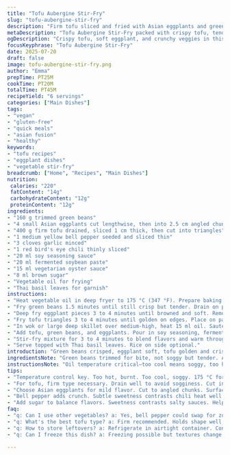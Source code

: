 ```yaml
---
title: "Tofu Aubergine Stir-Fry"
slug: "tofu-aubergine-stir-fry"
description: "Firm tofu sliced and fried with Asian eggplants and green beans. Red pepper, garlic, and bird's eye chili sautéed, combined with three savory sauces and a touch of sugar. Quick frying steps to get tender, golden veggies and crispy tofu. Garnished with Thai basil leaves. Serve with rice for a vegan, gluten-free main with bold flavors and crunchy texture contrasts."
metaDescription: "Tofu Aubergine Stir-Fry packed with crispy tofu, tender eggplant, and vibrant veggies. Vegan, gluten-free, bold flavors in one pan."
ogDescription: "Crispy tofu, soft eggplant, and crunchy veggies in this Tofu Aubergine Stir-Fry. Quick, flavorful, vegan main dish for everyone."
focusKeyphrase: "Tofu Aubergine Stir-Fry"
date: 2025-07-20
draft: false
image: tofu-aubergine-stir-fry.png
author: "Emma"
prepTime: PT25M
cookTime: PT20M
totalTime: PT45M
recipeYield: "6 servings"
categories: ["Main Dishes"]
tags:
- "vegan"
- "gluten-free"
- "quick meals"
- "asian fusion"
- "healthy"
keywords:
- "tofu recipes"
- "eggplant dishes"
- "vegetable stir-fry"
breadcrumb: ["Home", "Recipes", "Main Dishes"]
nutrition: 
 calories: "220"
 fatContent: "14g"
 carbohydrateContent: "12g"
 proteinContent: "12g"
ingredients:
- "160 g trimmed green beans"
- "4 small Asian eggplants cut lengthwise, then into 2.5 cm angled chunks"
- "400 g firm tofu drained, sliced 1 cm thick, then cut into triangles"
- "1 medium yellow bell pepper seeded and sliced thin"
- "3 cloves garlic minced"
- "1 red bird's eye chili thinly sliced"
- "20 ml soy seasoning sauce"
- "20 ml fermented soybean paste"
- "15 ml vegetarian oyster sauce"
- "8 ml brown sugar"
- "Vegetable oil for frying"
- "Thai basil leaves for garnish"
instructions:
- "Heat vegetable oil in deep fryer to 175 °C (347 °F). Prepare baking sheet with double-layer paper towels."
- "Fry green beans 1.5 minutes until still crisp but tender. Drain on paper towels."
- "Deep fry eggplant pieces 3 to 4 minutes until browned and soft. Remove and drain."
- "Fry tofu triangles 3 to 4 minutes until golden on edges. Place on paper towels alongside vegetables."
- "In wok or large deep skillet over medium-high, heat 15 ml oil. Sauté bell pepper, garlic, chili until fragrant and softened, about 3 minutes."
- "Add tofu, green beans, and eggplants. Pour in soy seasoning, fermented paste, vegetarian oyster sauce, and sprinkle brown sugar."
- "Stir-fry mixture for 3 to 4 minutes to blend flavors and warm through."
- "Serve topped with Thai basil leaves. Rice on side optional."
introduction: "Green beans crisped, eggplant soft, tofu golden and crispy. Heat of chili, sweetness of sugar balancing salty fermented flavors. Quick frying keeps textures intact. Bell pepper adds crunch and aroma. No nuts, no dairy, no gluten. Asian sauces layered, complexity from simple ingredients. Tossed in wok, spices mingle. Thai basil finish, fresh and peppery. Serve with rice to soak juices. Simple, complex. Vegan protein with veggies in one pan. Chunky tofu bites with soft aubergine. Perfect for weekday nights or casual meals. Spicy, savory, slightly sweet, fresh herb notes. Batter-free frying, no heavy coating. Just oil, veggies, and bold flavors. House smoky waft of garlic and chili. Get cooking fast."
ingredientsNote: "Green beans trimmed for bite, not soggy but tender. Asian eggplants chosen for tender flesh and mild flavor; cut angled for surface area when frying. Tofu firm enough to hold shape, pressed to remove moisture so it crisps. Yellow bell pepper swaps original red for subtle sweet contrast. Garlic minced fine for even flavor release; bird's eye chili thin slices give heat without overwhelming. Three sauces: soy seasoning, fermented soybean paste, and vegetarian oyster sauce bring layered umami with no animal products. Brown sugar balances acidity and salt. Vegetable oil heats fast for frying layered ingredients quickly. Thai basil leaves finish dish fresh, aromatic with peppery bite. Ingredients chosen to keep recipe vegan, gluten-free, with no nuts or dairy. Adapt quantities for fewer servings if needed. "
instructionsNote: "Oil temperature critical—too cool means soggy, too hot burns. Fry green beans quickly to keep al dente, drain excess oil. Eggplant chunks need longer fry to tenderize and brown. Tofu slices fried last, 3 to 4 minutes to crisp edges, avoid flipping too often. Drain all on double-layer paper towels to soak oil. Use wok or large skillet on medium-high for stir-fry step; heat oil, then garlic, bell pepper, chili until fragrant but not burnt. Add fried ingredients, pour sauces and sugar evenly over, toss to coat well. Cook for 3-4 minutes to marry flavors, reduce some moisture but keep texture. Serve immediately with fresh Thai basil leaves torn on top. Optional rice to absorb sauces. Timing and order matter to keep textures distinct. Stir carefully, avoid breaking tofu triangles. Adjust chili quantity if less heat desired. Quick hands recommended for frying steps to avoid overcooking. "
tips:
- "Temperature control key. Too hot, burnt. Too cool, soggy. 175 °C for frying perfect. Quick fry green beans. Drain on paper towels. Keep crispy."
- "For tofu, firm type necessary. Drain well to avoid sogginess. Cut into triangles for even cooking. Fry last to prevent breaking. Crisp edges desired."
- "Choose Asian eggplants for mild flavor. Cut to angled chunks. Surface area helps with frying. Get soft texture inside. Brief frying on their own."
- "Bell pepper adds crunch. Subtle sweetness contrasts chili heat well. Slice thinly for even cooking. Garlic minced fine releases flavor faster."
- "Add sugar to balance flavors. Sweetness contrasts salty sauces. Helps mellow chili heat slightly. Incorporate during stir fry for best effect."
faq:
- "q: Can I use other vegetables? a: Yes, bell pepper could swap for zucchini. Or broccoli instead. Experiment with favorites. Mix textures."
- "q: What's the best tofu type? a: Firm recommended. Holds shape well. Silken too soft. Still can use but adjust frying time."
- "q: How to store leftovers? a: Refrigerate in airtight container. Consume within three days. Reheat in pan to retain crispness."
- "q: Can I freeze this dish? a: Freezing possible but textures change. Tofu may get spongy. Best fresh. If freeze, sauté before serving."

---
```


